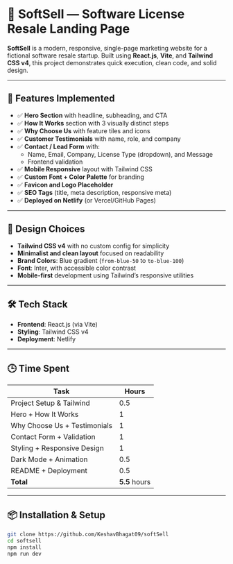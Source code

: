 # 🚀 SoftSell — Software License Resale Landing Page

**SoftSell** is a modern, responsive, single-page marketing website for a fictional software resale startup. Built using **React.js**, **Vite**, and **Tailwind CSS v4**, this project demonstrates quick execution, clean code, and solid design.

---

## 🧩 Features Implemented

- ✅ **Hero Section** with headline, subheading, and CTA
- ✅ **How It Works** section with 3 visually distinct steps
- ✅ **Why Choose Us** with feature tiles and icons
- ✅ **Customer Testimonials** with name, role, and company
- ✅ **Contact / Lead Form** with:
  - Name, Email, Company, License Type (dropdown), and Message
  - Frontend validation
- ✅ **Mobile Responsive** layout with Tailwind CSS
- ✅ **Custom Font + Color Palette** for branding
- ✅ **Favicon and Logo Placeholder**
- ✅ **SEO Tags** (title, meta description, responsive meta)
- ✅ **Deployed on Netlify** (or Vercel/GitHub Pages)

---

## 🎨 Design Choices

- **Tailwind CSS v4** with no custom config for simplicity
- **Minimalist and clean layout** focused on readability
- **Brand Colors**: Blue gradient (`from-blue-50` to `to-blue-100`)
- **Font**: Inter, with accessible color contrast
- **Mobile-first** development using Tailwind’s responsive utilities
---

## 🛠️ Tech Stack

- **Frontend**: React.js (via Vite)
- **Styling**: Tailwind CSS v4
- **Deployment**: Netlify 

---

## 🕒 Time Spent

| Task                         | Hours |
|------------------------------|-------|
| Project Setup & Tailwind     | 0.5   |
| Hero + How It Works          | 1     |
| Why Choose Us + Testimonials | 1     |
| Contact Form + Validation    | 1     |
| Styling + Responsive Design  | 1     |
| Dark Mode + Animation        | 0.5   |
| README + Deployment          | 0.5   |
| **Total**                    | **5.5** hours |

---

## 📦 Installation & Setup

```bash
git clone https://github.com/KeshavBhagat09/softSell
cd softsell
npm install
npm run dev
